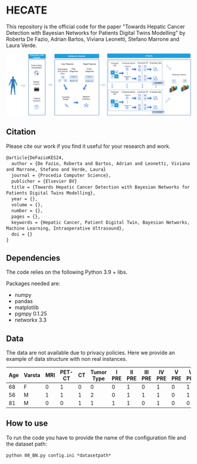 
# HECATE

This repository is the official code for the paper "Towards Hepatic Cancer Detection with Bayesian Networks for Patients Digital Twins Modelling" by Roberta De Fazio, Adrian Bartos, Viviana Leonetti, Stefano Marrone and Laura Verde.

![Workflow](https://github.com/robidfz/HECATE/blob/main/Figures/LDTH-workflow.png)

## Citation
Please cite our work if you find it useful for your research and work.

```
@article{DeFazioKES24,
  author = {De Fazio, Roberta and Bartos, Adrian and Leonetti, Viviana and Marrone, Stefano and Verde, Laura} 
  journal = {Procedia Computer Science},
  publicher = {Elsevier BV} 
  title = {Towards Hepatic Cancer Detection with Bayesian Networks for Patients Digital Twins Modelling}, 
  year = {},
  volume = {},
  number = {},
  pages = {},
  keywords = {Hepatic Cancer, Patient Digital Twin, Bayesian Networks, Machine Learning, Intraoperative Ultrasound},
  doi = {}
}
```

## Dependencies

The code relies on the following Python 3.9 + libs.

Packages needed are:
* numpy
* pandas
* matplotlib
* pgmpy 0.1.25
* networkx 3.3


## Data
The data are not available due to privacy policies.
Here we provide an example of data structure with non real instances.

| Age | Varsta | MRI | PET-CT | CT | Tumor Type | I PRE   | II PRE | III PRE| IV PRE | V PRE | VI PRE  | VII PRE | VIII PRE | I POST | II POST | III POST | IV POST | V POST  | VI POST | VII POST | VIII POST |
|-----|--------|-----|--------|----|------------|---------|--------|--------|--------|-------|---------|---------|----------|--------|---------|----------|---------|---------|---------|----------|-----------|
| 68  | F      | 0   | 1      | 0  | 0          | 0       | 1      | 0      | 1      | 0     | 1       | 0       | 1        | 0      | 1       | 1        | 0       | 0       | 1       | 1        | 1         | 
| 56  | M      | 1   | 1      | 1  | 2          | 0       | 1      | 1      | 1      | 0     | 1       | 0       | 1        | 1      | 1       | 1        | 0       | 0       | 1       | 1        | 1         |
| 81  | M      | 0   | 0      | 1  | 1          | 1       | 1      | 0      | 1      | 0     | 0       | 0       | 1        | 1      | 1       | 0        | 1       | 0       | 1       | 1        | 1         | 


## How to use

To run the code you have to provide the name of the configuration file and the dataset path:

```
python 00_BN.py config.ini *datasetpath*
```


